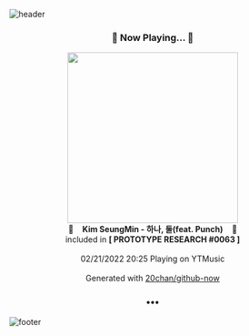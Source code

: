 ![header](https://capsule-render.vercel.app/api?type=wave&height=170&section=header&text=Hi.%20I'm%20SHIFT&fontColor=090707&fontAlignX=45&fontAlignY=65&fontSize=100)

<h3 align="center">🎵 Now Playing... 🎵</h3>
<p align="center">
  <a href="https://music.youtube.com/watch?v=OZS2N4Tw_Cw">
    <img width="300" src="https://lh3.googleusercontent.com/yZTtpy3PXhUx6BaUl-SxiDDqWvI-VfAGHvGpUfQOosEMqMstR10_9HecHd1u0w0vNrota6BGNk_HDg4">
  </a>
  <br>
  🎵&nbsp&nbsp&nbsp <b>Kim SeungMin - 하나, 둘(feat. Punch)</b> &nbsp&nbsp&nbsp🎵
  <br>
  included in <b>[ PROTOTYPE RESEARCH #0063 ]</b>
  
  <br />
  <br />
  02/21/2022 20:25 Playing on YTMusic
  <br />
  <br />
  Generated with <a href="https://github.com/20chan/github-now">20chan/github-now</a>
</p>

<h3 align="center">•••</h3>

![footer](https://capsule-render.vercel.app/api?type=wave&height=150&section=footer)
